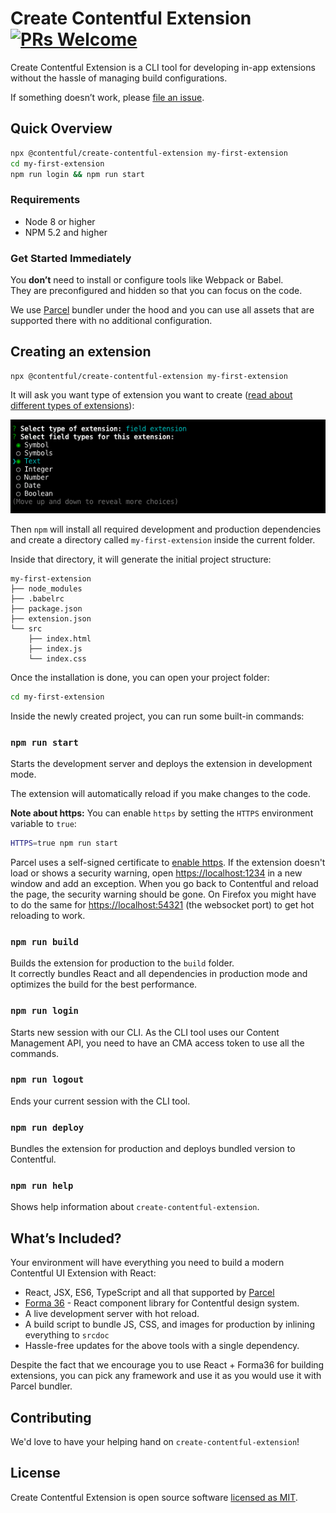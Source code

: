 # Create Contentful Extension [![PRs Welcome](https://img.shields.io/badge/PRs-welcome-green.svg)](https://github.com/contentful/create-contentful-extension/pulls)

Create Contentful Extension is a CLI tool for developing in-app extensions without the hassle of managing build configurations.

If something doesn’t work, please [file an issue](https://github.com/contentful/create-contentful-extension/issues/new).

## Quick Overview

```sh
npx @contentful/create-contentful-extension my-first-extension
cd my-first-extension
npm run login && npm run start
```

### Requirements

- Node 8 or higher
- NPM 5.2 and higher

### Get Started Immediately

You **don’t** need to install or configure tools like Webpack or Babel.<br>
They are preconfigured and hidden so that you can focus on the code.

We use [Parcel](https://parceljs.org) bundler under the hood and you can use all assets that are supported there with no additional configuration.

## Creating an extension

```
npx @contentful/create-contentful-extension my-first-extension
```

It will ask you want type of extension you want to create ([read about different types of extensions](https://www.contentful.com/developers/docs/extensibility/ui-extensions/)):

<p align='center'>
<img src='./docs/select-type.png' width='600'>
</p>

Then `npm` will install all required development and production dependencies and create a directory called `my-first-extension` inside the current folder.

Inside that directory, it will generate the initial project structure:

```
my-first-extension
├── node_modules
├── .babelrc
├── package.json
├── extension.json
└── src
    ├── index.html
    ├── index.js
    └── index.css
```

Once the installation is done, you can open your project folder:

```sh
cd my-first-extension
```

Inside the newly created project, you can run some built-in commands:

### `npm run start`

Starts the development server and deploys the extension in development mode.

The extension will automatically reload if you make changes to the code.

**Note about https:** You can enable `https` by setting the `HTTPS` environment variable to `true`: 

```bash
HTTPS=true npm run start
```

Parcel uses a self-signed certificate to [enable https](https://parceljs.org/cli.html#enable-https). If the extension doesn't load or shows a security warning, open [https://localhost:1234](https://localhost:1234) in a new window and add an exception. When you go back to Contentful and reload the page, the security warning should be gone. On Firefox you might have to do the same for [https://localhost:54321](https://localhost:54321) (the websocket port) to get hot reloading to work.

### `npm run build`

Builds the extension for production to the `build` folder.<br>
It correctly bundles React and all dependencies in production mode and optimizes the build for the best performance.

### `npm run login`

Starts new session with our CLI. As the CLI tool uses our Content Management API, you need to have an CMA access token to use all the commands.

### `npm run logout`

Ends your current session with the CLI tool.

### `npm run deploy`

Bundles the extension for production and deploys bundled version to Contentful.

### `npm run help`

Shows help information about `create-contentful-extension`.

## What’s Included?

Your environment will have everything you need to build a modern Contentful UI Extension with React:

- React, JSX, ES6, TypeScript and all that supported by [Parcel](https://parceljs.org)
- [Forma 36](https://f36.contentful.com/) - React component library for Contentful design system.
- A live development server with hot reload.
- A build script to bundle JS, CSS, and images for production by inlining everything to `srcdoc`
- Hassle-free updates for the above tools with a single dependency.

Despite the fact that we encourage you to use React + Forma36 for building extensions, you can pick any framework and use it as you would use it with Parcel bundler.

## Contributing

We'd love to have your helping hand on `create-contentful-extension`!

## License

Create Contentful Extension is open source software [licensed as MIT](./LICENSE).
